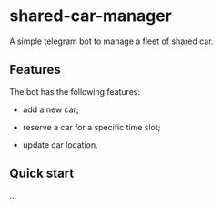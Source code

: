# shared-car-manager

A simple telegram bot to manage a fleet of shared car.

## Features

The bot has the following features:

- add a new car; 

- reserve a car for a specific time slot;

- update car location. 

## Quick start

...

